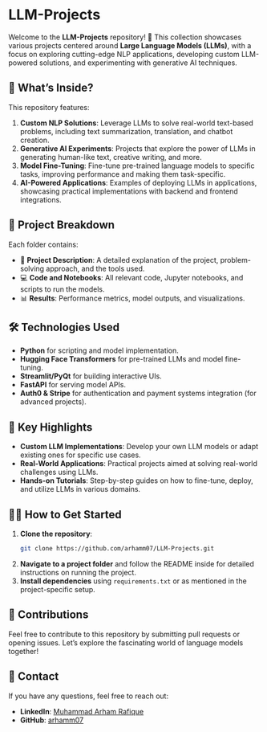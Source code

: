 

# LLM-Projects

Welcome to the **LLM-Projects** repository! 🚀 This collection showcases various projects centered around **Large Language Models (LLMs)**, with a focus on exploring cutting-edge NLP applications, developing custom LLM-powered solutions, and experimenting with generative AI techniques.

## 🧠 What’s Inside?
This repository features:

1. **Custom NLP Solutions**: Leverage LLMs to solve real-world text-based problems, including text summarization, translation, and chatbot creation.
2. **Generative AI Experiments**: Projects that explore the power of LLMs in generating human-like text, creative writing, and more.
3. **Model Fine-Tuning**: Fine-tune pre-trained language models to specific tasks, improving performance and making them task-specific.
4. **AI-Powered Applications**: Examples of deploying LLMs in applications, showcasing practical implementations with backend and frontend integrations.

## 📂 Project Breakdown
Each folder contains:
- 📄 **Project Description**: A detailed explanation of the project, problem-solving approach, and the tools used.
- 💻 **Code and Notebooks**: All relevant code, Jupyter notebooks, and scripts to run the models.
- 📊 **Results**: Performance metrics, model outputs, and visualizations.

## 🛠️ Technologies Used
- **Python** for scripting and model implementation.
- **Hugging Face Transformers** for pre-trained LLMs and model fine-tuning.
- **Streamlit/PyQt** for building interactive UIs.
- **FastAPI** for serving model APIs.
- **Auth0 & Stripe** for authentication and payment systems integration (for advanced projects).

## 🌟 Key Highlights
- **Custom LLM Implementations**: Develop your own LLM models or adapt existing ones for specific use cases.
- **Real-World Applications**: Practical projects aimed at solving real-world challenges using LLMs.
- **Hands-on Tutorials**: Step-by-step guides on how to fine-tune, deploy, and utilize LLMs in various domains.

## 🧑‍💻 How to Get Started
1. **Clone the repository**:
   ```bash
   git clone https://github.com/arhamm07/LLM-Projects.git
   ```
2. **Navigate to a project folder** and follow the README inside for detailed instructions on running the project.
3. **Install dependencies** using `requirements.txt` or as mentioned in the project-specific setup.

## 🤝 Contributions
Feel free to contribute to this repository by submitting pull requests or opening issues. Let’s explore the fascinating world of language models together!

## 📧 Contact
If you have any questions, feel free to reach out:
- **LinkedIn**: [Muhammad Arham Rafique](https://www.linkedin.com/in/arhamrafique007/)
- **GitHub**: [arhamm07](https://github.com/arhamm07)
